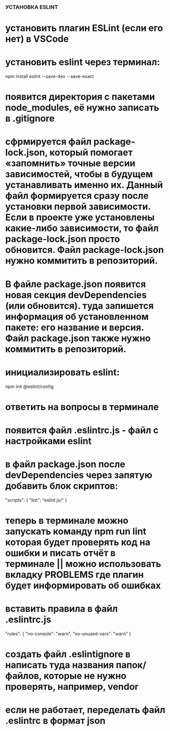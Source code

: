 ### УСТАНОВКА ESLINT ###

# установить плагин ESLint (если его нет) в VSCode

# установить eslint через терминал:
npm install eslint --save-dev --save-exact

# появится директория с пакетами node_modules, её нужно записать в .gitignore

# cфрмируется файл package-lock.json, который помогает «запомнить» точные версии зависимостей, чтобы в будущем устанавливать именно их. Данный файл формируется сразу после установки первой зависимости. Если в проекте уже установлены какие-либо зависимости, то файл package-lock.json просто обновится. Файл package-lock.json нужно коммитить в репозиторий.

# В файле package.json появится новая секция devDependencies (или обновится). туда запишется информация об установленном пакете: его название и версия. Файл package.json также нужно коммитить в репозиторий.

# инициализировать eslint:
npm init @eslint/config

# ответить на вопросы в терминале

# появится файл .eslintrc.js - файл с настройками eslint

# в файл package.json после devDependencies через запятую добавить блок скриптов:
"scripts": {
    "lint": "eslint js/"
  }

# теперь в терминале можно запускать команду npm run lint которая будет проверять код на ошибки и писать отчёт в терминале || можно использовать вкладку PROBLEMS где плагин будет информировать об ошибках

# вставить правила в файл .eslintrc.js
"rules": {
        "no-console": "warn",
        "no-unused-vars": "warn"
}

# создать файл .eslintignore в написать туда названия папок/файлов, которые не нужно проверять, например, vendor


# если не работает, переделать файл .eslintrc в формат json